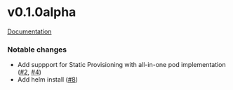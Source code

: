# v0.1.0alpha
[Documentation](https://github.com/awslabs/mountpoint-csi-driver/blob/v0.0.1alpha/README.md)

### Notable changes
* Add suppport for Static Provisioning with all-in-one pod implementation ([#2](https://github.com/awslabs/mountpoint-csi-driver/pull/2), [#4](https://github.com/awslabs/mountpoint-csi-driver/pull/4))
* Add helm install  ([#8](https://github.com/awslabs/mountpoint-csi-driver/pull/8))

